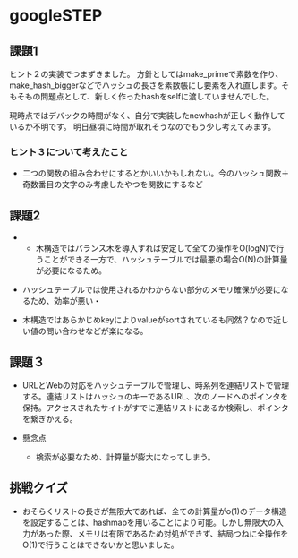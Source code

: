 # googleSTEP

## 課題1
ヒント２の実装でつまずきました。
方針としてはmake_primeで素数を作り、make_hash_biggerなどでハッシュの長さを素数帳にし要素を入れ直します。そもそもの問題点として、新しく作ったhashをselfに渡していませんでした。

現時点ではデバックの時間がなく、自分で実装したnewhashが正しく動作しているか不明です。
明日昼頃に時間が取れそうなのでもう少し考えてみます。


### ヒント３について考えたこと
- 二つの関数の組み合わせにするとかいいかもしれない。今のハッシュ関数＋奇数番目の文字のみ考慮したやつを関数にするなど

## 課題2
- - 木構造ではバランス木を導入すれば安定して全ての操作をO(logN)で行うことができる一方で、ハッシュテーブルでは最悪の場合O(N)の計算量が必要になるため。

- ハッシュテーブルでは使用されるかわからない部分のメモリ確保が必要になるため、効率が悪い・

- 木構造ではあらかじめkeyによりvalueがsortされているも同然？なので近しい値の問い合わせなどが楽になる。

## 課題３
- URLとWebの対応をハッシュテーブルで管理し、時系列を連結リストで管理する。連結リストはハッシュのキーであるURL、次のノードへのポインタを保持。アクセスされたサイトがすでに連結リストにあるか検索し、ポインタを繋ぎかえる。

- 懸念点 
    - 検索が必要なため、計算量が膨大になってしまう。 

## 挑戦クイズ
- おそらくリストの長さが無限大であれば、全ての計算量がo(1)のデータ構造を設定することは、hashmapを用いることにより可能。しかし無限大の入力があった際、メモリは有限であるため対処ができず、結局つねに全操作をO(1)で行うことはできないかと思いました。
